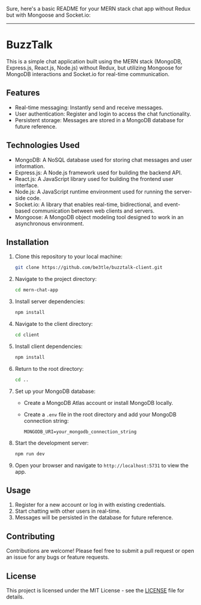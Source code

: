 Sure, here's a basic README for your MERN stack chat app without Redux but with Mongoose and Socket.io:

---

# BuzzTalk

This is a simple chat application built using the MERN stack (MongoDB, Express.js, React.js, Node.js) without Redux, but utilizing Mongoose for MongoDB interactions and Socket.io for real-time communication.

## Features

- Real-time messaging: Instantly send and receive messages.
- User authentication: Register and login to access the chat functionality.
- Persistent storage: Messages are stored in a MongoDB database for future reference.

## Technologies Used

- MongoDB: A NoSQL database used for storing chat messages and user information.
- Express.js: A Node.js framework used for building the backend API.
- React.js: A JavaScript library used for building the frontend user interface.
- Node.js: A JavaScript runtime environment used for running the server-side code.
- Socket.io: A library that enables real-time, bidirectional, and event-based communication between web clients and servers.
- Mongoose: A MongoDB object modeling tool designed to work in an asynchronous environment.

## Installation

1. Clone this repository to your local machine:

   ```bash
   git clone https://github.com/be3tle/buzztalk-client.git
   ```

2. Navigate to the project directory:

   ```bash
   cd mern-chat-app
   ```

3. Install server dependencies:

   ```bash
   npm install
   ```

4. Navigate to the client directory:

   ```bash
   cd client
   ```

5. Install client dependencies:

   ```bash
   npm install
   ```

6. Return to the root directory:

   ```bash
   cd ..
   ```

7. Set up your MongoDB database:

   - Create a MongoDB Atlas account or install MongoDB locally.
   - Create a `.env` file in the root directory and add your MongoDB connection string:

     ```
     MONGODB_URI=your_mongodb_connection_string
     ```

8. Start the development server:

   ```bash
   npm run dev
   ```

9. Open your browser and navigate to `http://localhost:5731` to view the app.

## Usage

1. Register for a new account or log in with existing credentials.
2. Start chatting with other users in real-time.
3. Messages will be persisted in the database for future reference.

## Contributing

Contributions are welcome! Please feel free to submit a pull request or open an issue for any bugs or feature requests.

## License

This project is licensed under the MIT License - see the [LICENSE](LICENSE) file for details.
